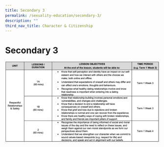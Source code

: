 ```yaml
---
title: Secondary 3
permalink: /sexuality-education/secondary-3/
description: ""
third_nav_title: Character & Citizenship
---
```


# Secondary 3

![](/images/Student%20Development%20Programme/CCP/Sec3%202022.png)